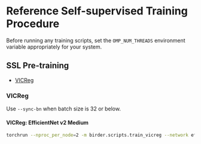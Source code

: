 # Reference Self-supervised Training Procedure

Before running any training scripts, set the `OMP_NUM_THREADS` environment variable appropriately for your system.

## SSL Pre-training

- [VICReg](#vicreg)

### VICReg

Use `--sync-bn` when batch size is 32 or below.

#### VICReg: EfficientNet v2 Medium

```sh
torchrun --nproc_per_node=2 -m birder.scripts.train_vicreg --network efficientnet_v2_m --opt lars --lr 0.2 --lr-scheduler cosine --warmup-epochs 10 --batch-size 128 --epochs 400 --wd 0.000001 --amp --compile --data-path data/training data/raw_data data/detection_data/training ~/Datasets
```
